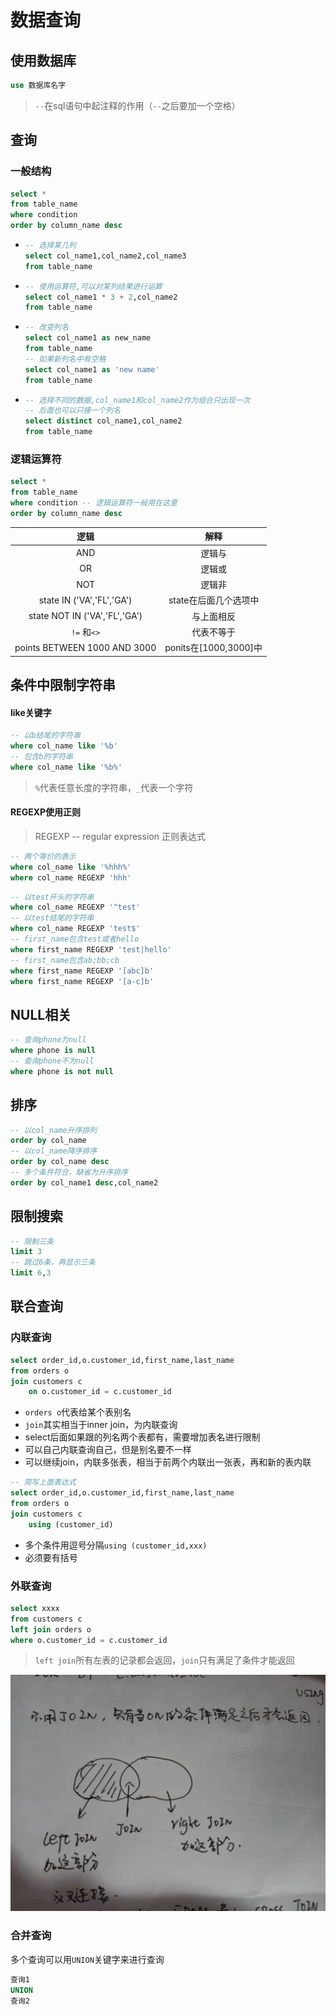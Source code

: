 # 数据查询

## 使用数据库

```sql
use 数据库名字
```

>`--`在sql语句中起注释的作用（`--`之后要加一个空格）

## 查询

### 一般结构

```sql
select *
from table_name
where condition
order by column_name desc
```

* ```sql
  -- 选择某几列
  select col_name1,col_name2,col_name3
  from table_name
  ```

* ```sql
  -- 使用运算符,可以对某列结果进行运算
  select col_name1 * 3 + 2,col_name2
  from table_name
  ```

* ```sql
  -- 改变列名
  select col_name1 as new_name
  from table_name
  -- 如果新列名中有空格
  select col_name1 as 'new name'
  from table_name
  ```

* ```sql
  -- 选择不同的数据,col_name1和col_name2作为组合只出现一次
  -- 后面也可以只接一个列名
  select distinct col_name1,col_name2
  from table_name
  ```

### 逻辑运算符

```sql
select *
from table_name
where condition -- 逻辑运算符一般用在这里
order by column_name desc
```

|             逻辑              |         解释          |
| :---------------------------: | :-------------------: |
|              AND              |        逻辑与         |
|              OR               |        逻辑或         |
|              NOT              |        逻辑非         |
|   state IN ('VA','FL','GA')   | state在后面几个选项中 |
| state NOT IN ('VA','FL','GA') |      与上面相反       |
|          `!=` 和`<>`          |      代表不等于       |
| points BETWEEN 1000 AND 3000  | ponits在[1000,3000]中 |

## 条件中限制字符串

#### like关键字

```sql
-- 以b结尾的字符串
where col_name like '%b'
-- 包含b的字符串
where col_name like '%b%'
```

>`%`代表任意长度的字符串，`_`代表一个字符

#### REGEXP使用正则

>REGEXP -- regular expression 正则表达式

```sql
-- 两个等价的表示
where col_name like '%hhh%'
where col_name REGEXP 'hhh'
```

```sql
-- 以test开头的字符串
where col_name REGEXP '^test'
-- 以test结尾的字符串
where col_name REGEXP 'test$'
-- first_name包含test或者hello
where first_name REGEXP 'test|hello'
-- first_name包含ab;bb;cb
where first_name REGEXP '[abc]b'
where first_name REGEXP '[a-c]b'
```

## NULL相关

```sql
-- 查询phone为null
where phone is null
-- 查询phone不为null
where phone is not null
```

## 排序

```sql
-- 以col_name升序排列
order by col_name
-- 以col_name降序排序
order by col_name desc
-- 多个条件符合，缺省为升序排序
order by col_name1 desc,col_name2
```

## 限制搜索

```sql
-- 限制三条
limit 3
-- 跳过6条，再显示三条
limit 6,3
```

## 联合查询

### 内联查询

```sql
select order_id,o.customer_id,first_name,last_name
from orders o
join customers c
	on o.customer_id = c.customer_id
```

* `orders o`代表给某个表别名
* `join`其实相当于inner join，为内联查询
* select后面如果跟的列名两个表都有，需要增加表名进行限制
* 可以自己内联查询自己，但是别名要不一样
* 可以继续join，内联多张表，相当于前两个内联出一张表，再和新的表内联

```sql
-- 简写上面表达式
select order_id,o.customer_id,first_name,last_name
from orders o
join customers c
	using (customer_id)
```

* 多个条件用逗号分隔`using (customer_id,xxx)`
* 必须要有括号

### 外联查询

```sql
select xxxx
from customers c
left join orders o
where o.customer_id = c.customer_id
```

>`left join`所有左表的记录都会返回，`join`只有满足了条件才能返回

![image-20220802231840969](md_img/数据查询/image-20220802231840969.png)

### 合并查询

多个查询可以用`UNION`关键字来进行查询

```sql
查询1
UNION
查询2
```

